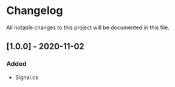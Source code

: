 # Changelog
All notable changes to this project will be documented in this file.

## [1.0.0] - 2020-11-02
### Added
- Signal.cs